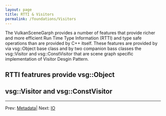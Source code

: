 ```yaml
---
layout: page
title: RTTI & Visitors
permalink: /foundations/Visitors
---
```


The VulkanSceneGarph provides a number of features that provide richer and more efficient Run Time Type Information (RTTI) and type safe operations than are provided by C++ itself. These features are provided by via vsg::Object base class and by two companion bass classes the vsg::Visitor and vsg::ConstVisitor that are scene graph specific implementation of Visitor Desgin Pattern.

## RTTI featrures provide vsg::Object

## vsg::Visitor and vsg::ConstVisitor

---

Prev: [Metadata](Metadata.md)| Next: [IO](IO.md)

